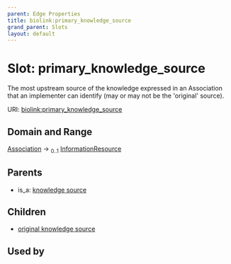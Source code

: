 ```yaml
---
parent: Edge Properties
title: biolink:primary_knowledge_source
grand_parent: Slots
layout: default
---
```


# Slot: primary_knowledge_source


The most upstream source of the knowledge expressed in an Association that an implementer can identify (may or may not be the 'original' source).

URI: [biolink:primary_knowledge_source](https://w3id.org/biolink/vocab/primary_knowledge_source)

## Domain and Range

[Association](Association.md) ->  <sub>0..1</sub> [InformationResource](InformationResource.md)

## Parents

 *  is_a: [knowledge source](knowledge_source.md)

## Children

 *  [original knowledge source](original_knowledge_source.md)

## Used by

